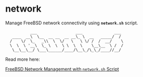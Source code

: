# network

Manage FreeBSD network connectivity using **`network.sh`** script.

```
           ___                 ___              ___  
   ____  __\  \__  __ __  __ __\_ \  __   _____/  /  
  /    \/  \_   _\\  \  \/   \   \ \/ /  /  __/    \ 
  \  \  \ '__\  \_ \  \  \ \  \  \    \__\__  \ /  / 
   \__\__\__/ \___\______/____/\__\_/\_\_/____//__/  

```

Read more here:

[FreeBSD Network Management with `network.sh` Script](https://vermaden.wordpress.com/2018/03/24/freebsd-network-management-with-network-sh-script/)

